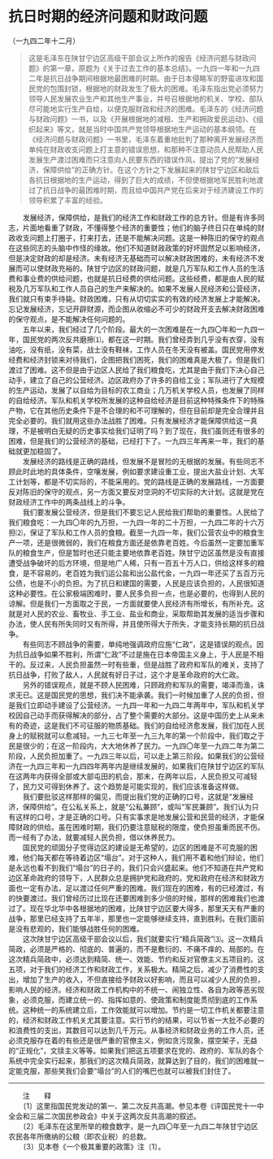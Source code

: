 # 抗日时期的经济问题和财政问题  
（一九四二年十二月）  
  
> 这是毛泽东在陕甘宁边区高级干部会议上所作的报告《经济问题与财政问题》的第一章，原题为《关于过去工作的基本总结》。一九四一年和一九四二年是抗日战争期间根据地最困难的时期。由于日本侵略军的野蛮进攻和国民党的包围封锁，根据地的财政发生了极大的困难。毛泽东指出党必须努力领导人民发展农业生产和其他生产事业，并号召根据地的机关、学校、部队尽可能地实行生产自给，以便克服财政和经济的困难。毛泽东的《经济问题与财政问题》一书，以及《开展根据地的减租、生产和拥政爱民运动》、《组织起来》等文，就是当时中国共产党领导根据地生产运动的基本纲领。在《经济问题与财政问题》一书里，毛泽东着重地批判了那种离开发展经济而单纯在财政收支问题上打主意的错误思想，和那种不注意动员人民帮助人民发展生产渡过困难而只注意向人民要东西的错误作风，提出了党的“发展经济，保障供给”的正确方针。在这个方针之下发展起来的陕甘宁边区和敌后各抗日根据地的生产运动，得到了巨大的成绩，不但使根据地军民胜利地渡过了抗日战争的最困难时期，而且给中国共产党在后来对于经济建设工作的领导积累了丰富的经验。   
  
　　发展经济，保障供给，是我们的经济工作和财政工作的总方针。但是有许多同志，片面地看重了财政，不懂得整个经济的重要性；他们的脑子终日只在单纯的财政收支问题上打圈子，打来打去，还是不能解决问题。这是一种陈旧的保守的观点在这些同志的头脑中作怪的缘故。他们不知道财政政策的好坏固然足以影响经济，但是决定财政的却是经济。未有经济无基础而可以解决财政困难的，未有经济不发展而可以使财政充裕的。陕甘宁边区的财政问题，就是几万军队和工作人员的生活费和事业费的供给问题，也就是抗日经费的供给问题。这些经费，都是由人民的赋税及几万军队和工作人员自己的生产来解决的。如果不发展人民经济和公营经济，我们就只有束手待毙。财政困难，只有从切切实实的有效的经济发展上才能解决。忘记发展经济，忘记开辟财源，而企图从收缩必不可少的财政开支去解决财政困难的保守观点，是不能解决任何问题的。   
　　五年以来，我们经过了几个阶段。最大的一次困难是在一九四〇年和一九四一年，国民党的两次反共磨擦⑴，都在这一时期。我们曾经弄到几乎没有衣穿，没有油吃，没有纸，没有菜，战士没有鞋袜，工作人员在冬天没有被盖。国民党用停发经费和经济封锁来对待我们，企图把我们困死，我们的困难真是大极了。但是我们渡过了困难。这不但是由于边区人民给了我们粮食吃，尤其是由于我们下决心自己动手，建立了自己的公营经济。边区政府办了许多的自给工业；军队进行了大规模的生产运动，发展了以自给为目标的农工商业；几万机关学校人员，也发展了同样的自给经济。军队和机关学校所发展的这种自给经济是目前这种特殊条件下的特殊产物，它在其他历史条件下是不合理的和不可理解的，但在目前却是完全合理并且完全必要的。我们就用这些办法战胜了困难。只有发展经济才能保障供给这一真理，不是被明白无疑的历史事实给我们证明了吗？到了现在，我们虽则还有很多的困难，但是我们的公营经济的基础，已经打下了。一九四三年再来一年，我们的基础就更加稳固了。   
　　发展经济的路线是正确的路线，但发展不是冒险的无根据的发展。有些同志不顾此时此地的具体条件，空嚷发展，例如要求建设重工业，提出大盐业计划、大军工计划等，都是不切实际的，不能采用的。党的路线是正确的发展路线，一方面要反对陈旧的保守的观点，另一方面又要反对空洞的不切实际的大计划。这就是党在财政经济工作中的两条战线上的斗争。   
　　我们要发展公营经济，但是我们不要忘记人民给我们帮助的重要性。人民给了我们粮食吃：一九四〇年的九万担，一九四一年的二十万担，一九四二年的十六万担⑵，保证了军队和工作人员的食粮。截至一九四一年，我们公营农业中的粮食生产一项，还是很微弱的，我们在粮食方面还是依靠老百姓。今后虽然一定要加重军队的粮食生产，但是暂时也还只能主要地依靠老百姓。陕甘宁边区虽然是没有直接遭受战争破坏的后方环境，但是地广人稀，只有一百五十万人口，供给这样多的粮食，是不容易的。老百姓为我们运公盐和出公盐代金，一九四一年还买了五百万元公债，也是不小的负担。为了抗日和建国的需要，人民是应该负担的，人民很知道这种必要性。在公家极端困难时，要人民多负担一点，也是必要的，也得到人民的谅解。但是我们一方面取之于民，一方面就要使人民经济有所增长，有所补充。这就是对人民的农业、畜牧业、手工业、盐业和商业，采取帮助其发展的适当步骤和办法，使人民有所失同时又有所得，并且使所得大于所失，才能支持长期的抗日战争。   
　　有些同志不顾战争的需要，单纯地强调政府应施“仁政”，这是错误的观点。因为抗日战争如果不胜利，所谓“仁政”不过是施在日本帝国主义身上，于人民是不相干的。反过来，人民负担虽然一时有些重，但是战胜了政府和军队的难关，支持了抗日战争，打败了敌人，人民就有好日子过，这个才是革命政府的大仁政。   
　　另外的错误观点，就是不顾人民困难，只顾政府和军队的需要，竭泽而渔，诛求无已。这是国民党的思想，我们决不能承袭。我们一时候加重了人民的负担，但是我们立即动手建设了公营经济。一九四一年和一九四二年两年中，军队和机关学校因自己动手而获得解决的部分，占了整个需要的大部分。这是中国历史上从来未有的奇迹，这是我们不可征服的物质基础。我们的自给经济愈发展，我们加在人民身上的赋税就可以愈减轻。一九三七年至一九三九年的第一个阶段中，我们取之于民是很少的；在这一阶段内，大大地休养了民力。一九四〇年至一九四二年为第二阶段，人民负担加重了。一九四三年以后，可以走上第三阶段。如果我们的公营经济在一九四三年和一九四四年两年内是继续发展的，如果我们在陕甘宁边区的军队在这两年内获得全部或大部屯田的机会，那末，在两年以后，人民负担又可减轻了，民力又可得到休养了。这个趋势是可能实现的，我们应该准备这样做。   
　　我们要批驳这样那样的偏见，而提出我们党的正确的口号，这就是“发展经济，保障供给”。在公私关系上，就是“公私兼顾”，或叫“军民兼顾”。我们认为只有这样的口号，才是正确的口号。只有实事求是地发展公营和民营的经济，才能保障财政的供给。虽在困难时期，我们仍要注意赋税的限度，使负担虽重而民不伤。而一经有了办法，就要减轻人民负担，借以休养民力。   
　　国民党的顽固分子觉得边区的建设是无希望的，边区的困难是不可克服的困难，他们每天都在等待着边区“塌台”。对于这种人，我们用不着和他们辩论，他们是永远也看不到我们“塌台”的日子的，我们只会兴盛起来。他们不知道在共产党和边区革命政府的领导下，人民群众总是拥护党和政府的。党和政府在经济和财政方面也一定有办法，足以渡过任何严重的困难。我们现在的困难，有的已经渡过，有的快要渡过。我们曾经历过比现在还要困难到多少倍的时候，那样的困难我们也渡过了。现在华北华中各根据地的困难，比陕甘宁边区要大得多，那里天天有严重的战争，那里已经支持了五年半，那里也一定能够继续支持，直到胜利。在我们面前是没有悲观的，我们能够战胜任何的困难。   
　　这次陕甘宁边区高级干部会议以后，我们就要实行“精兵简政”⑶。这一次精兵简政，必须是严格的、彻底的、普遍的，而不是敷衍的、不痛不痒的、局部的。在这次精兵简政中，必须达到精简、统一、效能、节约和反对官僚主义五项目的。这五项，对于我们的经济工作和财政工作，关系极大。精简之后，减少了消费性的支出，增加了生产的收入，不但直接给予财政以好影响，而且可以减少人民的负担，影响人民的经济。经济和财政工作机构中的不统一、闹独立性、各自为政等恶劣现象，必须克服，而建立统一的、指挥如意的、使政策和制度能贯彻到底的工作系统。这种统一的系统建立后，工作效能就可以增加。节约是一切工作机关都要注意的，经济和财政工作机关尤其要注意。实行节约的结果，可以节省一大批不必要的和浪费性的支出，其数目可以达到几千万元。从事经济和财政业务的工作人员，还必须克服存在着的有些还是很严重的官僚主义，例如贪污现象，摆空架子，无益的“正规化”，文牍主义等等。如果我们把这五项要求在党的、政府的、军队的各个系统中完全实行起来，那我们的这次精兵简政，就算达到了目的，我们的困难就一定能克服，那些笑我们会要“塌台”的人们的嘴巴也就可以被我们封住了。   
  
  
------------------  
　　注　　释   
　　〔1〕这里指国民党发动的第一、第二次反共高潮。参见本卷《评国民党十一中全会和三届二次国民参政会》中关于这两次反共高潮的叙述。   
　　〔2〕毛泽东在这里所举的粮食数字，是一九四〇年至一九四二年陕甘宁边区农民各年所缴纳的公粮（即农业税）的总数。   
　　〔3〕见本卷《一个极其重要的政策》注〔1〕。   